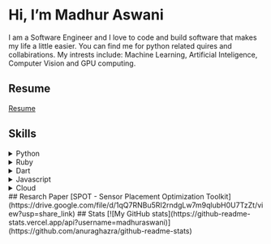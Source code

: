 # Hi, I’m Madhur Aswani 
I am a Software Engineer and I love to code and build software that makes my life a little easier. You can find me for python related quires and collabirations. 
My intrests include: Machine Learning, Artificial Inteligence, Computer Vision and GPU computing.

## Resume
[Resume](https://drive.google.com/file/d/1F-impXLIJ1GEaYMXnwjrdt5SdBF3LoYR/view?usp=share_link)
## Skills
<details>
 <summary>Python</summary>
 <li> Django </li>
 <li> Flask </li>
 
</details>
<details>
 <summary>Ruby</summary>
 <li> Rails </li>
 
</details>
<details>
 <summary>Dart
   </summary>
 <li>Flutter</li>
 
</details>

<details>
 <summary>Javascript
   </summary>
 <li>React</li>
 
</details>

<details>
 <summary>Cloud
   </summary>
 <li>Google Cloud</li>
 <li>AWS</li>
 
</details>
## Resarch Paper
[SPOT - Sensor Placement Optimization Toolkit](https://drive.google.com/file/d/1qQ7RNBu5RI2rndgLw7m9qlubH0U7TzZt/view?usp=share_link)
## Stats
[![My GitHub stats](https://github-readme-stats.vercel.app/api?username=madhuraswani)](https://github.com/anuraghazra/github-readme-stats)
<!---
madhuraswani/madhuraswani is a ✨ special ✨ repository because its `README.md` (this file) appears on your GitHub profile.
You can click the Preview link to take a look at your changes.
--->

